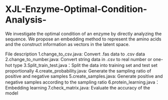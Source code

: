 # XJL-Enzyme-Optimal-Condition-Analysis-
We investigate the optimal condition of an enzyme by directly analyzing the sequence. We propose an embedding method to represent the amino acids and the construct information as vectors in the latent space. 

File description
1.change_to_csv.java: Convert .fas data to .csv data
2.change_to_number.java: Convert string data in .csv to real number or one-hot type
3.Split_train_test.java：Split the data into training set and test set proportionally
4.create_probability.java: Generate the sampling ratio of positive and negative samples
5.create_samples.java: Generate positive and negative samples according to the sampling ratio
6.protein_learning.java：Embedding learning
7.check_matrix.java: Evaluate the accuracy of the model
